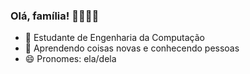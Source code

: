 ### Olá, família! 👋💖✨🦋

- 🔭 Estudante de Engenharia da Computação
- 🌱 Aprendendo coisas novas e conhecendo pessoas
- 😄 Pronomes: ela/dela

